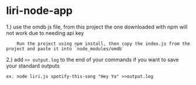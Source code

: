 # liri-node-app

1.) use the omdb js file, from this project the one downloaded with npm will not work due to needing api key
    
        Run the project using npm install, then copy the index.js from the project and paste it into `node_modules/omdb`

2.) add `>> output.log` to the end of your commands if you want to save your standard outputs
  
    ex. node liri.js spotify-this-song "Hey Ya" >>output.log
